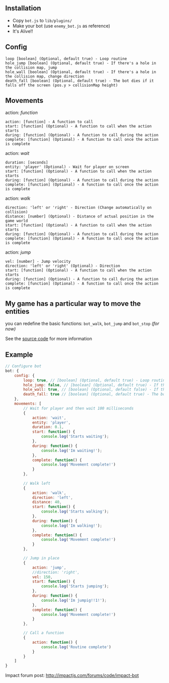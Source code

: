 ## Installation
- Copy `bot.js` to `lib/plugins/`
- Make your bot (use `enemy_bot.js` as reference)
- It's Alive!!

## Config

```
loop [boolean] (Optional, default true) - Loop routine
hole_jump [boolean] (Optional, default true) - If there's a hole in the collision map, jump
hole_wall [boolean] (Optional, default true) - If there's a hole in the collision map, change direction
death_fall [boolean] (Optional, default true) - The bot dies if it falls off the screen (pos.y > collisionMap height)
```

## Movements

action: *function*

```
action: [function] - A function to call
start: [function] (Optional) - A function to call when the action starts
during: [function] (Optional) - A function to call during the action
complete: [function] (Optional) - A function to call once the action is complete
```

action: *wait*

```
duration: [seconds]
entity: 'player' (Optional) - Wait for player on screen
start: [function] (Optional) - A function to call when the action starts
during: [function] (Optional) - A function to call during the action
complete: [function] (Optional) - A function to call once the action is complete
```

action: *walk*

```
direction: 'left' or 'right' - Direction (Change automatically on collision)
distance: [number] (Optional) - Distance of actual position in the game world
start: [function] (Optional) - A function to call when the action starts
during: [function] (Optional) - A function to call during the action
complete: [function] (Optional) - A function to call once the action is complete
```

action: *jump*

```
vel: [number] - Jump velocity
direction: 'left' or 'right' (Optional) - Direction
start: [function] (Optional) - A function to call when the action starts
during: [function] (Optional) - A function to call during the action
complete: [function] (Optional) - A function to call once the action is complete
```

## My game has a particular way to move the entities

you can redefine the basic functions:
`bot_walk`, `bot_jump` and `bot_stop` *(for now)*

See the [source code](https://github.com/datamosh/ImpactJS-Bot-plugin/blob/master/bot.js) for more information

## Example

```javascript
// Configure bot
bot: {
	config: {
		loop: true, // [boolean] (Optional, default true) - Loop routine
		hole_jump: false, // [boolean] (Optional, default true) - If there's a hole in the collision map, jump
		hole_wall: true, // [boolean] (Optional, default false) - If there's a hole in the collision map, change direction
		death_fall: true // [boolean] (Optional, default true) - The bot dies if it falls off the screen (pos.y > collisionMap height)
	},
	movements: [
		// Wait for player and then wait 100 milliseconds
		{
			action: 'wait',
			entity: 'player',
			duration: 0.1,
			start: function() {
				console.log('Starts waiting');
			},
			during: function() {
				console.log('Im waiting!');
			},
			complete: function() {
				console.log('Movement complete!')
			}
		},
		
		// Walk left
		{
			action: 'walk',
			direction: 'left',
			distance: 40,
			start: function() {
				console.log('Starts walking');
			},
			during: function() {
				console.log('Im walking!');
			},
			complete: function() {
				console.log('Movement complete!')
			}
		},

		// Jump in place
		{
			action: 'jump',
			//direction: 'right',
			vel: 150,
			start: function() {
				console.log('Starts jumping');
			},
			during: function() {
				console.log('Im jumpig!!1!');
			},
			complete: function() {
				console.log('Movement complete!')
			}
		},

		// Call a function
		{
			action: function() {
				console.log('Routine complete')
			}
		}
	]
}
```

Impact forum post: http://impactjs.com/forums/code/impact-bot